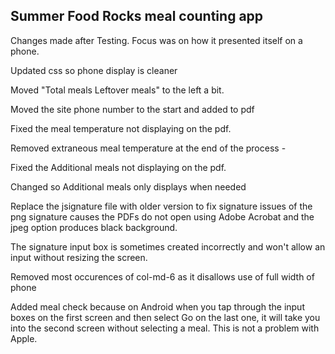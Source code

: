 ## Summer Food Rocks meal counting app
Changes made after Testing. Focus was on how it presented itself on a phone.

Updated css so phone display is cleaner

Moved "Total meals Leftover meals" to the left a bit.

Moved the site phone number to the start and added to pdf

Fixed the meal temperature not displaying on the pdf.

Removed extraneous meal temperature at the end of the process -

Fixed the Additional meals not displaying on the pdf.

Changed so Additional meals only displays when needed

Replace the jsignature file with older version to fix signature issues of the png signature causes the PDFs do not open using Adobe Acrobat and the jpeg option produces black background.

The signature input box is sometimes created incorrectly and won't allow an input without resizing the screen.

Removed most occurences of col-md-6 as it disallows use of full width of phone

Added meal check because on Android when you tap through the input boxes on the first screen and then select Go on the last one, it will take you into the second screen without selecting a meal. This is not a problem with Apple.
